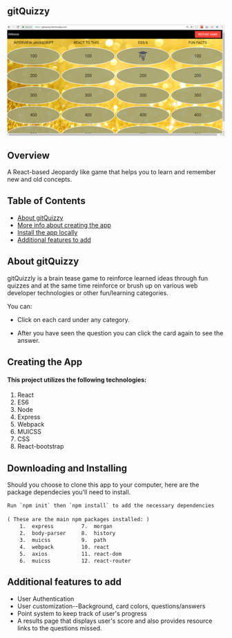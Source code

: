 ## gitQuizzy

![alt text](./public/assets/img/gitquizzy.png) 

## Overview
  
  A React-based Jeopardy like game that helps you to learn and remember new and old concepts.


## Table of Contents

- [About gitQuizzy](#about-gitquizzy)
- [More info about creating the app](#creating-the-app)
- [Install the app locally](#downloading-and-installing)
- [Additional features to add](#additional-features-to-add)



##  About gitQuizzy

gitQuizzly is a brain tease game to reinforce learned ideas through fun quizzes and at the same time reinforce or brush up on various web developer technologies or other fun/learning categories.

You can:

* Click on each card under any category.

* After you have seen the question you can click the card again to see the answer.

##  Creating the App

#### This project utilizes the following technologies:

1. React
2. ES6
3. Node
4. Express
5. Webpack
6. MUICSS
7. CSS
8. React-bootstrap


##  Downloading and Installing

Should you choose to clone this app to your computer, here are the package dependecies you'll need to install.

    Run `npm init` then `npm install` to add the necessary dependencies
    
    ( These are the main npm packages installed: )
        1.  express         7.  morgan
        2.  body-parser     8.  history
        3.  muicss          9.  path
        4.  webpack         10. react
        5.  axios           11. react-dom
        6.  muicss          12. react-router


##  Additional features to add

- User Authentication
- User customization--Background, card colors, questions/answers
- Point system to keep track of user's progress
- A results page that displays user's score and also provides resource links to the questions missed.